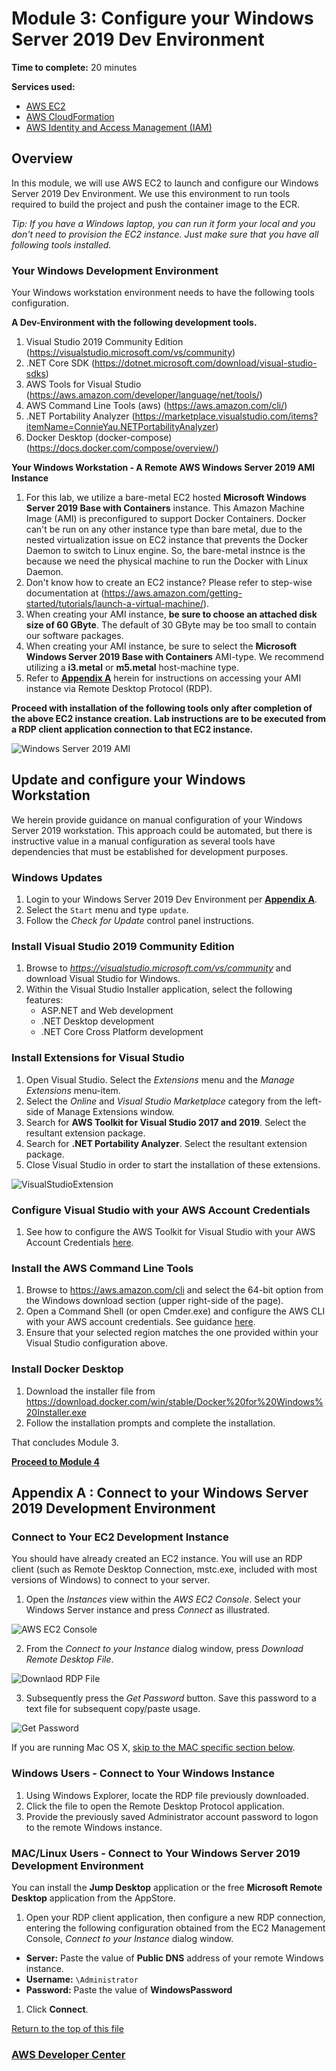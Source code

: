 # Module 3: Configure your Windows Server 2019 Dev Environment

**Time to complete:** 20 minutes

**Services used:**
* [AWS EC2](https://aws.amazon.com/ec2/)
* [AWS CloudFormation](https://aws.amazon.com/cloudformation/)
* [AWS Identity and Access Management (IAM)](https://aws.amazon.com/iam/)

## Overview

In this module, we will use AWS EC2 to launch and configure our Windows Server 2019 Dev Environment. We use this environment to run tools required to build the project and push the container image to the ECR. 

_Tip:_
_If you have a Windows laptop, you can run it form your local and you don't need to provision the EC2 instance. Just make sure that you have all following tools installed._

<a id='dev-env'></a>
### Your Windows Development Environment
Your Windows workstation environment needs to have the following tools configuration.

**A Dev-Environment with the following development tools.** 
1. Visual Studio 2019 Community Edition (https://visualstudio.microsoft.com/vs/community)
2. .NET Core SDK (https://dotnet.microsoft.com/download/visual-studio-sdks)
3. AWS Tools for Visual Studio (https://aws.amazon.com/developer/language/net/tools/)
4. AWS Command Line Tools (aws)  (https://aws.amazon.com/cli/)
5. .NET Portability Analyzer (https://marketplace.visualstudio.com/items?itemName=ConnieYau.NETPortabilityAnalyzer)
6. Docker Desktop (docker-compose) (https://docs.docker.com/compose/overview/)

**Your Windows Workstation - A Remote AWS Windows Server 2019 AMI Instance**

1. For this lab, we utilize a bare-metal EC2 hosted **Microsoft Windows Server 2019 Base with Containers** instance. This Amazon Machine Image (AMI) is preconfigured to support Docker Containers. Docker can't be run on any other instance type than bare metal, due to the nested virtualization issue on EC2 instance that prevents the Docker Daemon to switch to Linux engine. So, the bare-metal instnce is the  because we need the physical machine to run the Docker with Linux Daemon. 
2. Don't know how to create an EC2 instance?  Please refer to step-wise documentation at (https://aws.amazon.com/getting-started/tutorials/launch-a-virtual-machine/). 
3. When creating your AMI instance, **be sure to choose an attached disk size of 60 GByte**.  The default of 30 GByte may be too small to contain our software packages.
4. When creating your AMI instance, be sure to select the **Microsoft Windows Server 2019 Base with Containers** AMI-type. We recommend utilizing a **i3.metal** or **m5.metal** host-machine type. 
5. Refer to  <a href="#appendix-a">**Appendix A**</a> herein for instructions on accessing your AMI instance via Remote Desktop Protocol (RDP). 

**Proceed with installation of the following tools only after completion of the above EC2 instance creation. Lab instructions are to be executed from a RDP client application connection to that EC2 instance.**

![Windows Server 2019 AMI](/images/module-3/WindowsServer2019-AMI-1.jpg)


## Update and configure your Windows Workstation

We herein provide guidance on manual configuration of your Windows Server 2019 workstation.  This approach could be automated, but there is instructive value in a manual configuration as several tools have dependencies that must be established for development purposes.

### Windows Updates

1. Login to your Windows Server 2019 Dev Environment per <a href="#appendix-a">**Appendix A**</a>. 
2. Select the `Start` menu and type `update`.  
3. Follow the *Check for Update* control panel instructions.

### Install Visual Studio 2019 Community Edition

1. Browse to *https://visualstudio.microsoft.com/vs/community* and download Visual Studio for Windows.
2. Within the Visual Studio Installer application, select the following features:
    * ASP.NET and Web development
    * .NET Desktop development
    * .NET Core Cross Platform development

### Install Extensions for Visual Studio

1. Open Visual Studio.  Select the *Extensions* menu and the *Manage Extensions* menu-item.
2. Select the *Online* and *Visual Studio Marketplace* category from the left-side of Manage Extensions window.
3. Search for **AWS Toolkit for Visual Studio 2017 and 2019**.  Select the resultant extension package.
4. Search for **.NET Portability Analyzer**.  Select the resultant extension package.
5. Close Visual Studio in order to start the installation of these extensions.

![VisualStudioExtension](/images/module-3/WindowsAMI-VStudioExtensions.jpg)

### Configure Visual Studio with your AWS Account Credentials

1.  See how to configure the AWS Toolkit for Visual Studio with your AWS Account Credentials [here](https://docs.aws.amazon.com/toolkit-for-visual-studio/latest/user-guide/credentials.html).

### Install the AWS Command Line Tools

1. Browse to https://aws.amazon.com/cli and select the 64-bit option from the Windows download section (upper right-side of the page).
2. Open a Command Shell (or open Cmder.exe) and configure the AWS CLI with your AWS account credentials.  See guidance [here](https://docs.aws.amazon.com/cli/latest/userguide/cli-chap-configure.html).
3. Ensure that your selected region matches the one provided within your Visual Studio configuration above.

### Install Docker Desktop
1. Download the installer file from https://download.docker.com/win/stable/Docker%20for%20Windows%20Installer.exe
2. Follow the installation prompts and complete the installation.

That concludes Module 3.

**[Proceed to Module 4](../module-4/README.md)**


<a id='appendix-a'></a>
## Appendix A : Connect to your Windows Server 2019 Development Environment

### Connect to Your EC2 Development Instance

You should have already created an EC2 instance.  You will use an RDP client (such as Remote Desktop Connection, mstc.exe, included with most versions of Windows) to connect to your server. 

1. Open the *Instances* view within the *AWS EC2 Console*.  Select your Windows Server instance and press *Connect* as illustrated.

![AWS EC2 Console](/images/module-3/WindowsAMI-Connect-1.jpg)

2. From the *Connect to your Instance* dialog window, press *Download Remote Desktop File*.

![Downlaod RDP File](/images/module-3/WindowsAMI-Connect-2.jpg)

3. Subsequently press the *Get Password* button.  Save this password to a text file for subsequent copy/paste usage.

![Get Password](/images/module-3/WindowsAMI-Connect-3.jpg)

If you are running Mac OS X, <a href="#rdp-MACLinux">skip to the MAC specific section below</a>.

### Windows Users - Connect to Your Windows Instance

1. Using Windows Explorer, locate the RDP file previously downloaded. 
2. Click the file to open the Remote Desktop Protocol application.  
3. Provide the previously saved Administrator account password to logon to the remote Windows instance.

<a id='rdp-MACLinux'></a>
### MAC/Linux Users - Connect to Your Windows Server 2019 Development Environment 

You can install the **Jump Desktop** application or the free **Microsoft Remote Desktop** application from the AppStore.  

1. Open your RDP client application, then configure a new RDP connection, entering the following configuration obtained from the EC2 Management Console, *Connect to your Instance* dialog window.

* **Server:** Paste the value of **Public DNS** address of your remote Windows instance.
* **Username:** `\Administrator`
* **Password:** Paste the value of **WindowsPassword**

1. Click **Connect**.

<a href="#dev-env">Return to the top of this file</a>



### [AWS Developer Center](https://developer.aws)

